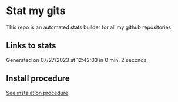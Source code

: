 # Stat my gits

This repo is an automated stats builder for all my github repositories.

## Links to stats


Generated on 07/27/2023 at 12:42:03 in 0 min, 2 seconds.

## Install procedure

[See instalation procedure](./src/install.md)
